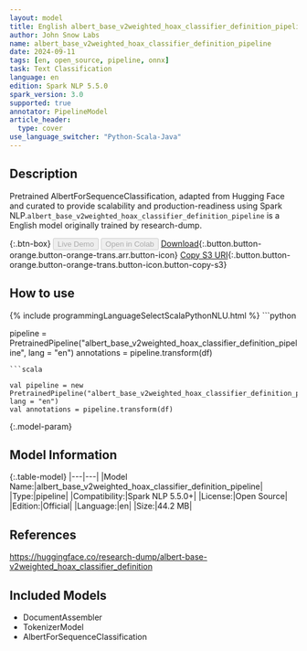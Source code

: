 ```yaml
---
layout: model
title: English albert_base_v2weighted_hoax_classifier_definition_pipeline pipeline AlbertForSequenceClassification from research-dump
author: John Snow Labs
name: albert_base_v2weighted_hoax_classifier_definition_pipeline
date: 2024-09-11
tags: [en, open_source, pipeline, onnx]
task: Text Classification
language: en
edition: Spark NLP 5.5.0
spark_version: 3.0
supported: true
annotator: PipelineModel
article_header:
  type: cover
use_language_switcher: "Python-Scala-Java"
---
```


## Description

Pretrained AlbertForSequenceClassification, adapted from Hugging Face and curated to provide scalability and production-readiness using Spark NLP.`albert_base_v2weighted_hoax_classifier_definition_pipeline` is a English model originally trained by research-dump.

{:.btn-box}
<button class="button button-orange" disabled>Live Demo</button>
<button class="button button-orange" disabled>Open in Colab</button>
[Download](https://s3.amazonaws.com/auxdata.johnsnowlabs.com/public/models/albert_base_v2weighted_hoax_classifier_definition_pipeline_en_5.5.0_3.0_1726027200568.zip){:.button.button-orange.button-orange-trans.arr.button-icon}
[Copy S3 URI](s3://auxdata.johnsnowlabs.com/public/models/albert_base_v2weighted_hoax_classifier_definition_pipeline_en_5.5.0_3.0_1726027200568.zip){:.button.button-orange.button-orange-trans.button-icon.button-copy-s3}

## How to use



<div class="tabs-box" markdown="1">
{% include programmingLanguageSelectScalaPythonNLU.html %}
```python

pipeline = PretrainedPipeline("albert_base_v2weighted_hoax_classifier_definition_pipeline", lang = "en")
annotations =  pipeline.transform(df)   

```
```scala

val pipeline = new PretrainedPipeline("albert_base_v2weighted_hoax_classifier_definition_pipeline", lang = "en")
val annotations = pipeline.transform(df)

```
</div>

{:.model-param}
## Model Information

{:.table-model}
|---|---|
|Model Name:|albert_base_v2weighted_hoax_classifier_definition_pipeline|
|Type:|pipeline|
|Compatibility:|Spark NLP 5.5.0+|
|License:|Open Source|
|Edition:|Official|
|Language:|en|
|Size:|44.2 MB|

## References

https://huggingface.co/research-dump/albert-base-v2weighted_hoax_classifier_definition

## Included Models

- DocumentAssembler
- TokenizerModel
- AlbertForSequenceClassification